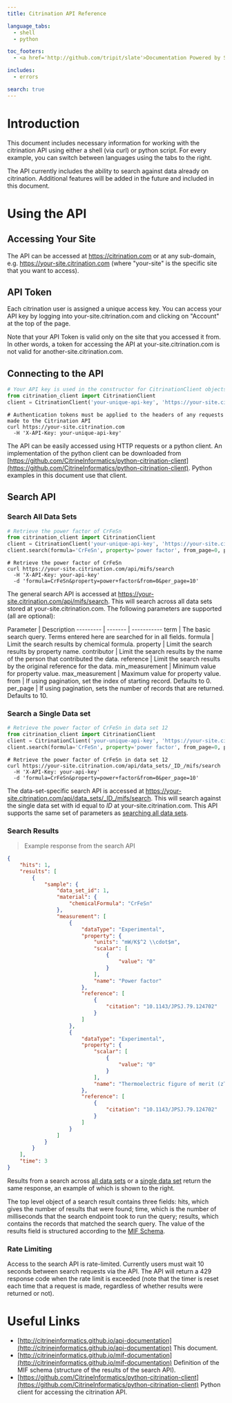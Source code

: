 ```yaml
---
title: Citrination API Reference

language_tabs:
  - shell
  - python

toc_footers:
  - <a href='http://github.com/tripit/slate'>Documentation Powered by Slate</a>

includes:
  - errors

search: true
---
```


# Introduction

This document includes necessary information for working with the citrination API using either a shell (via curl) or python script. For every example, you can switch between languages using the tabs to the right.

The API currently includes the ability to search against data already on citrination. Additional features will be added in the future and included in this document.

# Using the API

## Accessing Your Site

The API can be accessed at https://citrination.com or at any sub-domain, e.g. https://your-site.citrination.com (where "your-site" is the specific site that you want to access).

## API Token

Each citrination user is assigned a unique access key. You can access your API key by logging into your-site.citrination.com and clicking on "Account" at the top of the page.

Note that your API Token is valid only on the site that you accessed it from. In other words, a token for accessing the API at your-site.citrination.com is not valid for another-site.citrination.com.

## Connecting to the API

```python
# Your API key is used in the constructor for CitrinationClient objects
from citrination_client import CitrinationClient
client = CitrinationClient('your-unique-api-key', 'https://your-site.citrination.com')
```

```shell
# Authentication tokens must be applied to the headers of any requests made to the Citrination API
curl https://your-site.citrination.com
  -H 'X-API-Key: your-unique-api-key'
```

The API can be easily accessed using HTTP requests or a python client. An implementation of the python client can be downloaded from [https://github.com/CitrineInformatics/python-citrination-client](https://github.com/CitrineInformatics/python-citrination-client). Python examples in this document use that client.

## Search API

### <a name="search_all">Search All Data Sets</a>

```python
# Retrieve the power factor of CrFeSn
from citrination_client import CitrinationClient
client = CitrinationClient('your-unique-api-key', 'https://your-site.citrination.com')
client.search(formula='CrFeSn', property='power factor', from_page=0, per_page=10)
```

```shell
# Retrieve the power factor of CrFeSn
curl https://your-site.citrination.com/api/mifs/search
  -H 'X-API-Key: your-api-key'
  -d 'formula=CrFeSn&property=power+factor&from=0&per_page=10'
```

The general search API is accessed at https://your-site.citrination.com/api/mifs/search. This will search across all data sets stored at your-site.citrination.com. The following parameters are supported (all are optional):

Parameter | Description
--------- | ------- | -----------
term | The basic search query. Terms entered here are searched for in all fields.
formula | Limit the search results by chemical formula.
property | Limit the search results by property name.
contributor | Limit the search results by the name of the person that contributed the data.
reference | Limit the search results by the original reference for the data.
min_measurement | Minimum value for property value.
max_measurement | Maximum value for property value.
from | If using pagination, set the index of starting record. Defaults to 0.
per_page | If using pagination, sets the number of records that are returned. Defaults to 10.

### <a name=search_single>Search a Single Data set</a>

```python
# Retrieve the power factor of CrFeSn in data set 12
from citrination_client import CitrinationClient
client = CitrinationClient('your-unique-api-key', 'https://your-site.citrination.com')
client.search(formula='CrFeSn', property='power factor', from_page=0, per_page=10, data_set_id='12')
```

```shell
# Retrieve the power factor of CrFeSn in data set 12
curl https://your-site.citrination.com/api/data_sets/_ID_/mifs/search
  -H 'X-API-Key: your-api-key'
  -d 'formula=CrFeSn&property=power+factor&from=0&per_page=10'
```

The data-set-specific search API is accessed at https://your-site.citrination.com/api/data_sets/_ID_/mifs/search. This will search against the single data set with id equal to _ID_ at your-site.citrination.com. This API supports the same set of parameters as [searching all data sets](#search_all).

### Search Results

> Example response from the search API

```json
{
    "hits": 1,
    "results": [
        {
            "sample": {
                "data_set_id": 1,
                "material": {
                    "chemicalFormula": "CrFeSn"
                },
                "measurement": [
                    {
                        "dataType": "Experimental",
                        "property": {
                            "units": "mW/K$^2 \\cdot$m",
                            "scalar": [
                                {
                                    "value": "0"
                                }
                            ],
                            "name": "Power factor"
                        },
                        "reference": [
                            {
                                "citation": "10.1143/JPSJ.79.124702"
                            }
                        ]
                    },
                    {
                        "dataType": "Experimental",
                        "property": {
                            "scalar": [
                                {
                                    "value": "0"
                                }
                            ],
                            "name": "Thermoelectric figure of merit (zT)"
                        },
                        "reference": [
                            {
                                "citation": "10.1143/JPSJ.79.124702"
                            }
                        ]
                    }
                ]
            }
        }
    ],
    "time": 3
}
```

Results from a search across [all data sets](#search_all) or a [single data set](#search_single) return the same response, an example of which is shown to the right.

The top level object of a search result contains three fields: hits, which gives the number of results that were found; time, which is the number of milliseconds that the search endpoint took to run the query; results, which contains the records that matched the search query. The value of the results field is structured according to the [MIF Schema](http://citrineinformatics.github.io/mif-documentation).

### Rate Limiting

Access to the search API is rate-limited. Currently users must wait 10 seconds between search requests via the API. The API will return a 429 response code when the rate limit is exceeded (note that the timer is reset each time that a request is made, regardless of whether results were returned or not).

<!--
## Upload Data
```python
from citrination_client import CitrinationClient
client = CitrinationClient('your-unique-api-key', 'https://your-site.citrination.com')
client.upload(name='My Published Paper', description='Band Gaps of My Favorite Compounds', filename='mypaper.pdf')
```

You can upload data using the python client, but not directly through HTTP at this time.
Uploading data will start it off in our data processing pipeline, and in a few minutes time
it will be available on the web via https://your-site.citrination.com/data_uploads
-->

# Useful Links

* [http://citrineinformatics.github.io/api-documentation](http://citrineinformatics.github.io/api-documentation) This document.
* [http://citrineinformatics.github.io/mif-documentation](http://citrineinformatics.github.io/mif-documentation) Definition of the MIF schema (structure of the results of the search API).
* [https://github.com/CitrineInformatics/python-citrination-client](https://github.com/CitrineInformatics/python-citrination-client) Python client for accessing the citrination API.
